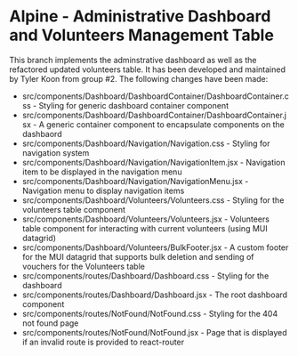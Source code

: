 # Alpine - Administrative Dashboard and Volunteers Management Table
This branch implements the adminstrative dashboard as well as the refactored updated volunteers table. It has been developed and maintained by Tyler Koon from group #2. The following changes have been made: 

- src/components/Dashboard/DashboardContainer/DashboardContainer.css - Styling for generic dashboard container component
- src/components/Dashboard/DashboardContainer/DashboardContainer.jsx - A generic container component to encapsulate components on the dashbaord
- src/components/Dashboard/Navigation/Navigation.css - Styling for navigation system
- src/components/Dashboard/Navigation/NavigationItem.jsx - Navigation item to be displayed in the navigation menu
- src/components/Dashboard/Navigation/NavigationMenu.jsx - Navigation menu to display navigation items
- src/components/Dashboard/Volunteers/Volunteers.css - Styling for the volunteers table component
- src/components/Dashboard/Volunteers/Volunteers.jsx - Volunteers table component for interacting with current volunteers (using MUI datagrid)
- src/components/Dashboard/Volunteers/BulkFooter.jsx - A custom footer for the MUI datagrid that supports bulk deletion and sending of vouchers for the Volunteers table
- src/components/routes/Dashboard/Dashboard.css - Styling for the dashboard
- src/components/routes/Dashboard/Dashboard.jsx - The root dashboard component
- src/components/routes/NotFound/NotFound.css - Styling for the 404 not found page
- src/components/routes/NotFound/NotFound.jsx - Page that is displayed if an invalid route is provided to react-router
